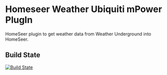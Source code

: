 Homeseer Weather Ubiquiti mPower PlugIn
=====================================
HomeSeer plugin to get weather data from Weather Underground into HomeSeer.



Build State
-----------
[![Build State](https://ci.appveyor.com/api/projects/status/github/dk307/HSPI_UbiquitiMPower?branch=master&svg=true)](https://ci.appveyor.com/project/dk307/HSPI-UbiquitiMPower/build/artifacts?branch=master)

  
